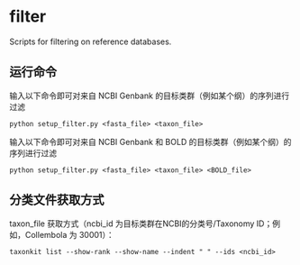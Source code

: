 # filter
Scripts for filtering on reference databases.


## 运行命令

输入以下命令即可对来自 NCBI Genbank 的目标类群（例如某个纲）的序列进行过滤
```
python setup_filter.py <fasta_file> <taxon_file>
```

输入以下命令即可对来自 NCBI Genbank 和 BOLD 的目标类群（例如某个纲）的序列进行过滤
```
python setup_filter.py <fasta_file> <taxon_file> <BOLD_file>
```

## 分类文件获取方式

taxon_file 获取方式（ncbi_id 为目标类群在NCBI的分类号/Taxonomy ID；例如，Collembola 为 30001）：
```
taxonkit list --show-rank --show-name --indent " " --ids <ncbi_id>
```
